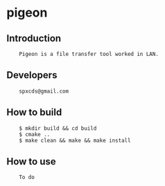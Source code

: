 # pigeon 
## Introduction

```
    Pigeon is a file transfer tool worked in LAN.
```

## Developers
```
    spxcds@gmail.com
```

## How to build
```
    $ mkdir build && cd build
    $ cmake ..
    $ make clean && make && make install
```

## How to use
```
    To do
```
